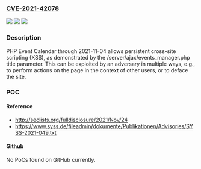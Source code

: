 ### [CVE-2021-42078](https://cve.mitre.org/cgi-bin/cvename.cgi?name=CVE-2021-42078)
![](https://img.shields.io/static/v1?label=Product&message=n%2Fa&color=blue)
![](https://img.shields.io/static/v1?label=Version&message=n%2Fa&color=blue)
![](https://img.shields.io/static/v1?label=Vulnerability&message=n%2Fa&color=brighgreen)

### Description

PHP Event Calendar through 2021-11-04 allows persistent cross-site scripting (XSS), as demonstrated by the /server/ajax/events_manager.php title parameter. This can be exploited by an adversary in multiple ways, e.g., to perform actions on the page in the context of other users, or to deface the site.

### POC

#### Reference
- http://seclists.org/fulldisclosure/2021/Nov/24
- https://www.syss.de/fileadmin/dokumente/Publikationen/Advisories/SYSS-2021-049.txt

#### Github
No PoCs found on GitHub currently.

